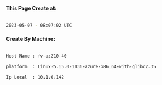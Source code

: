 
   
#### This Page Create at:

```bash

2023-05-07 - 08:07:02 UTC

```

#### Create By Machine:

```bash

Host Name : fv-az210-40

platform  : Linux-5.15.0-1036-azure-x86_64-with-glibc2.35

Ip Local  : 10.1.0.142

```

